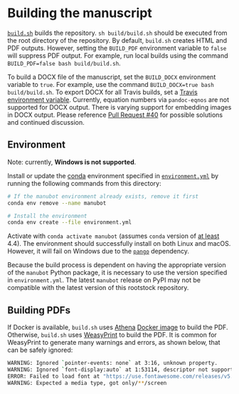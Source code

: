 # Building the manuscript

[`build.sh`](build.sh) builds the repository.
`sh build/build.sh` should be executed from the root directory of the repository.
By default, `build.sh` creates HTML and PDF outputs.
However, setting the `BUILD_PDF` environment variable to `false` will suppress PDF output.
For example, run local builds using the command `BUILD_PDF=false bash build/build.sh`.

To build a DOCX file of the manuscript, set the `BUILD_DOCX` environment variable to `true`.
For example, use the command `BUILD_DOCX=true bash build/build.sh`.
To export DOCX for all Travis builds, set a [Travis environment variable](https://docs.travis-ci.com/user/environment-variables/#Defining-Variables-in-Repository-Settings).
Currently, equation numbers via `pandoc-eqnos` are not supported for DOCX output.
There is varying support for embedding images in DOCX output.
Please reference [Pull Request #40](https://github.com/manubot/rootstock/pull/40) for possible solutions and continued discussion.

## Environment

Note: currently, **Windows is not supported**.

Install or update the [conda](https://conda.io) environment specified in [`environment.yml`](environment.yml) by running
the following commands from this directory:

```sh
# If the manubot environment already exists, remove it first
conda env remove --name manubot

# Install the environment
conda env create --file environment.yml
```

Activate with `conda activate manubot` (assumes `conda` version of [at least](https://github.com/conda/conda/blob/9d759d8edeb86569c25f6eb82053f09581013a2a/CHANGELOG.md#440-2017-12-20) 4.4).
The environment should successfully install on both Linux and macOS.
However, it will fail on Windows due to the [`pango`](https://anaconda.org/conda-forge/pango) dependency.

Because the build process is dependent on having the appropriate version of the `manubot` Python package, it is necessary to use the version specified in `environment.yml`.
The latest `manubot` release on PyPI may not be compatible with the latest version of this rootstock repository.

## Building PDFs

If Docker is available, `build.sh` uses [Athena](https://www.athenapdf.com/) [Docker image](https://hub.docker.com/r/arachnysdocker/athenapdf) to build the PDF.
Otherwise, `build.sh` uses [WeasyPrint](https://weasyprint.org/) to build the PDF.
It is common for WeasyPrint to generate many warnings and errors, as shown below, that can be safely ignored:
```sh
WARNING: Ignored `pointer-events: none` at 3:16, unknown property.
WARNING: Ignored `font-display:auto` at 1:53114, descriptor not supported.
ERROR: Failed to load font at "https://use.fontawesome.com/releases/v5.7.2/webfonts/fa-brands-400.eot#iefix"
WARNING: Expected a media type, got only/**/screen
```

